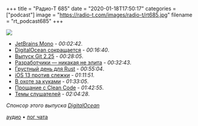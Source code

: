 +++
title = "Радио-Т 685"
date = "2020-01-18T17:50:17"
categories = ["podcast"]
image = "https://radio-t.com/images/radio-t/rt685.jpg"
filename = "rt_podcast685"
+++

![](https://radio-t.com/images/radio-t/rt685.jpg)

- [JetBrains Mono](https://www.jetbrains.com/lp/mono/) - *00:02:42*.
- [DigitalOcean сокращается](https://techcrunch.com/2020/01/17/digitalocean-layoffs/) - *00:16:40*.
- [Выпуск Git 2.25](https://www.opennet.ru/opennews/art.shtml?num=52180) - *00:28:05*.
- [Разработчики — никакая не элита](https://habr.com/ru/post/483592/) - *00:32:43*.
- [Грустный день для Rust](https://words.steveklabnik.com/a-sad-day-for-rust) - *00:55:04*.
- [iOS 13 против слежки](https://appleinsider.com/articles/20/01/13/app-tracking-alert-in-ios-13-has-dramatically-cut-location-data-flow-to-ad-industry) - *01:11:51*.
- [В охоте за куками](https://blog.chromium.org/2020/01/building-more-private-web-path-towards.html) - *01:33:05*.
- [Прощание с Clean Code](https://overreacted.io/goodbye-clean-code/) - *01:42:55*.
- [Темы слушателей](https://radio-t.com/p/2020/01/14/prep-685/) - *02:04:28*.

*Спонсор этого выпуска [DigitalOcean](https://www.digitalocean.com)*


[аудио](https://cdn.radio-t.com/rt_podcast685.mp3) • [лог чата](https://chat.radio-t.com/logs/radio-t-685.html)
<audio src="https://cdn.radio-t.com/rt_podcast685.mp3" preload="none"></audio>
